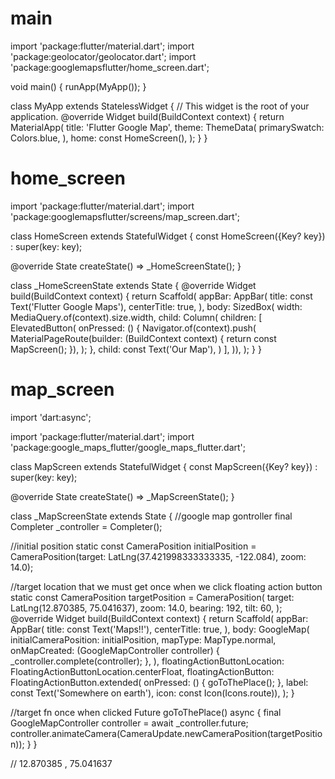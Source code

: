 # main 

import 'package:flutter/material.dart';
import 'package:geolocator/geolocator.dart';
import 'package:googlemapsflutter/home_screen.dart';

void main() {
  runApp(MyApp());
}

class MyApp extends StatelessWidget {
  // This widget is the root of your application.
  @override
  Widget build(BuildContext context) {
    return MaterialApp(
      title: 'Flutter Google Map',
      theme: ThemeData(
        primarySwatch: Colors.blue,
      ),
      home: const HomeScreen(),
    );
  }
}



# home_screen

import 'package:flutter/material.dart';
import 'package:googlemapsflutter/screens/map_screen.dart';

class HomeScreen extends StatefulWidget {
  const HomeScreen({Key? key}) : super(key: key);

  @override
  State<HomeScreen> createState() => _HomeScreenState();
}

class _HomeScreenState extends State<HomeScreen> {
  @override
  Widget build(BuildContext context) {
    return Scaffold(
      appBar: AppBar(
        title: const Text('Flutter Google Maps'),
        centerTitle: true,
      ),
      body: SizedBox(
          width: MediaQuery.of(context).size.width,
          child: Column(
            children: [
              ElevatedButton(
                onPressed: () {
                  Navigator.of(context).push(
                    MaterialPageRoute(builder: (BuildContext context) {
                      return const MapScreen();
                    }),
                  );
                },
                child: const Text('Our Map'),
              )
            ],
          )),
    );
  }
}

# map_screen

import 'dart:async';

import 'package:flutter/material.dart';
import 'package:google_maps_flutter/google_maps_flutter.dart';

class MapScreen extends StatefulWidget {
  const MapScreen({Key? key}) : super(key: key);

  @override
  State<MapScreen> createState() => _MapScreenState();
}

class _MapScreenState extends State<MapScreen> {
  //google map gontroller
  final Completer<GoogleMapController> _controller = Completer();

  //initial position
  static const CameraPosition initialPosition =
      CameraPosition(target: LatLng(37.421998333333335, -122.084), zoom: 14.0);

  //target location that we must get once when we click floating action button
  static const CameraPosition targetPosition = CameraPosition(
    target: LatLng(12.870385, 75.041637),
    zoom: 14.0,
    bearing: 192,
    tilt: 60,
  );
  @override
  Widget build(BuildContext context) {
    return Scaffold(
      appBar: AppBar(
        title: const Text('Maps!!'),
        centerTitle: true,
      ),
      body: GoogleMap(
        initialCameraPosition: initialPosition,
        mapType: MapType.normal,
        onMapCreated: (GoogleMapController controller) {
          _controller.complete(controller);
        },
      ),
      floatingActionButtonLocation: FloatingActionButtonLocation.centerFloat,
      floatingActionButton: FloatingActionButton.extended(
          onPressed: () {
            goToThePlace();
          },
          label: const Text('Somewhere on earth'),
          icon: const Icon(Icons.route)),
    );
  }

  //target fn once when clicked
  Future<void> goToThePlace() async {
    final GoogleMapController controller = await _controller.future;
    controller.animateCamera(CameraUpdate.newCameraPosition(targetPosition));
  }
}

//  12.870385 , 75.041637

